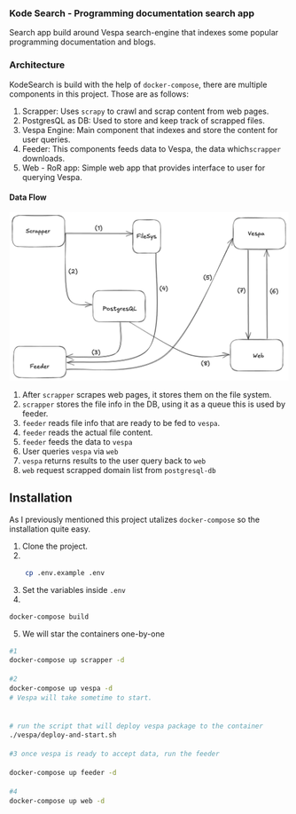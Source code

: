 ### Kode Search - Programming documentation search app

Search app build around Vespa search-engine that indexes some popular programming documentation and blogs.

### Architecture

KodeSearch is build with the help of `docker-compose`, there are multiple components in this project. Those are as follows:

1. Scrapper: Uses `scrapy` to crawl and scrap content from web pages.
2. PostgresQL as DB: Used to store and keep track of scrapped files.
3. Vespa Engine: Main component that indexes and store the content for user queries.
4. Feeder: This components feeds data to Vespa, the data which`scrapper` downloads.
5. Web - RoR app: Simple web app that provides interface to user for querying Vespa.

#### Data Flow
![](./kode-search-architecture.png)

1. After `scrapper` scrapes web pages, it stores them on the file system.
2. `scrapper` stores the file info in the DB, using it as a queue this is used by feeder.
3. `feeder` reads file info that are ready to be fed to `vespa`.
4. `feeder` reads the actual file content.
5. `feeder` feeds the data to `vespa`
6. User queries `vespa` via `web`
7. `vespa` returns results to the user query back to `web`
8. `web` request scrapped domain list from `postgresql-db`


## Installation

As I previously mentioned this project utalizes `docker-compose` so the installation quite easy.

1. Clone the project.
2. 
```sh
    cp .env.example .env
```
3. Set the variables inside `.env`
4. 
```sh 
docker-compose build
```
5. We will star the containers one-by-one
```sh
#1
docker-compose up scrapper -d

#2
docker-compose up vespa -d
# Vespa will take sometime to start.


# run the script that will deploy vespa package to the container
./vespa/deploy-and-start.sh

#3 once vespa is ready to accept data, run the feeder

docker-compose up feeder -d

#4 
docker-compose up web -d
```
